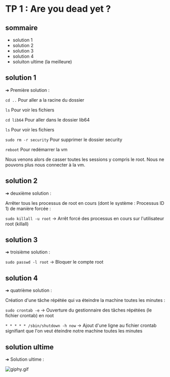 # TP 1 : Are you dead yet ?

## sommaire

- solution 1
- solution 2
- solution 3
- solution 4
- soluiton ultime (la meilleure)

## solution 1

➜ Première solution :

``` cd .. ```
Pour aller a la racine du dossier

``` ls ```
Pour voir les fichiers

``` cd lib64 ```
Pour aller dans le dossier lib64

``` ls ```
Pour voir les fichiers

``` sudo rm -r security ```
Pour supprimer le dossier security

``` reboot ```
Pour redémarrer la vm

Nous venons alors de casser toutes les sessions y compris le root. Nous ne pouvons plus nous connecter à la vm.

## solution 2

➜ deuxième solution :

Arrêter tous les processus de root en cours (dont le système : Processus ID 1) de manière forcée :

```sudo killall -u root``` -> Arrêt forcé des processus en cours sur l'utilisateur root (killall)

## solution 3

➜ troisième solution :

```sudo passwd -l root``` -> Bloquer le compte root

## solution 4

➜ quatrième solution :

Création d'une tâche répétée qui va éteindre la machine toutes les minutes :

```sudo crontab -e``` -> Ouverture du gestionnaire des tâches répétées (le fichier crontab) en root

```* * * * * /sbin/shutdown -h now``` -> Ajout d'une ligne au fichier crontab signifiant que l'on veut éteindre notre machine toutes les minutes

## solution ultime

➜ Solution ultime :

![giphy.gif](giphy.gif)
